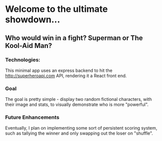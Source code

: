 # Welcome to the ultimate showdown...
## Who would win in a fight? Superman or The Kool-Aid Man?

### Technologies:
This minimal app uses an express backend to hit the http://superheroapi.com API, rendering it a React front end.

### Goal
The goal is pretty simple - display two random fictional characters, with their image and stats, to visually demonstrate who is more "powerful".

### Future Enhancements
Eventually, I plan on implementing some sort of persistent scoring system, such as tallying the winner and only swapping out the loser on "shuffle".
